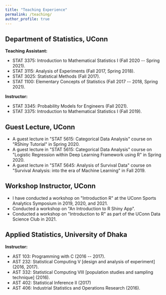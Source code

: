 ```yaml
---
title: "Teaching Experience"
permalink: /teaching/
author_profile: true
---
```


## Department of Statistics, UConn
**Teaching Assistant:**
* STAT 3375: Introduction to Mathematical Statistics I (Fall 2020 -- Spring 2021).
* STAT 3115: Analysis of Experiments (Fall 2017, Spring 2018).
* STAT 3025: Statistical Methods (Fall 2017).
* STAT 1100: Elementary Concepts of Statistics (Fall 2017 -- 2018, Spring 2021).

**Instructor:** 
* STAT 3345: Probability Models for Engineers (Fall 2021). 
* STAT 3375: Introduction to Mathematical Statistics I (Fall 2019). 

## Guest Lecture, UConn
* A guest lecture in "STAT 5615: Categorical Data Analysis" course on "RShiny Tutorial" in Spring 2020. 
* A guest lecture in "STAT 5615: Categorical Data Analysis" course on 
"Logistic Regression within Deep Learning Framework using R" in Spring 2020.
* A guest lecture in "STAT 5645: Analysis of Survival Data" course on "Survival Analysis: into the era of Machine Learning" in Fall 2019.
  
## Workshop Instructor, UConn
* I have conducted a workshop on "Introduction R" at the UConn Sports Analytics Symposium in 2019, 2020, and 2021. 
* Conducted a workshop on "An Introduction to R Shiny App". <!--, organized by ISRT, University of Dhaka, on April 9, 2021.-->
* Conducted a workshop on "Introduction to R" as part of the UConn Data Science Club in 2021.

## Applied Statistics, University of Dhaka
**Instructor:**
* AST 103: Programming with C (2016 -- 2017).
* AST 232: Statistical Computing V [design and analysis of experiment] (2016, 2017).
* AST 332: Statistical Computing VIII [population studies and sampling technique] (2016).
* AST 402: Statistical Inference II (2017)
* AST 406: Industrial Statistics and Operations Research (2016).


